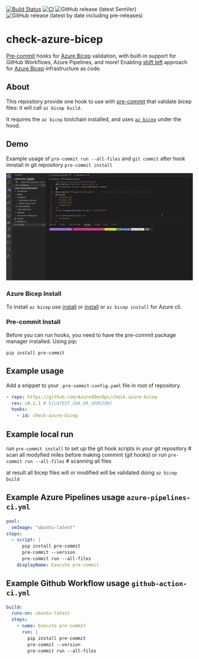 [![Build Status](https://dev.azure.com/Azure4DevOps/Azure4DevOps/_apis/build/status/Azure4DevOps.check-azure-bicep-ci?branchName=master)](https://dev.azure.com/Azure4DevOps/Azure4DevOps/_build/latest?definitionId=2&branchName=master)
[![CI](https://github.com/Azure4DevOps/check-azure-bicep/actions/workflows/github-action-ci.yml/badge.svg)](https://github.com/Azure4DevOps/check-azure-bicep/actions/workflows/github-action-ci.yml)
![GitHub release (latest SemVer)](https://img.shields.io/github/v/release/Azure4DevOps/check-azure-bicep)
![GitHub release (latest by date including pre-releases)](https://img.shields.io/github/v/release/Azure4DevOps/check-azure-bicep?include_prereleases)

# check-azure-bicep

[Pre-commit](https://pre-commit.com/) hooks for [Azure Bicep](https://github.com/Azure/bicep) validation,
with built-in support for GitHub Workflows, Azure Pipelines, and more! Enabling [shift left](https://devopedia.org/shift-left) approach for [Azure Bicep](https://github.com/Azure/bicep) infrastructure as code.

## About

This repository provide one hook to use with [pre-commit](https://pre-commit.com/) that validate bicep files: it will call `az bicep build`.

It requires the `az bicep` toolchain installed, and uses [`az bicep`](https://github.com/Azure/bicep) under the hood.

## Demo

Example usage of `pre-commit run --all-files` and
`git commit` after hook innstall in git repository `pre-commit install`

![alt text](https://raw.githubusercontent.com/Azure4DevOps/check-azure-bicep.example/master/example.gif)

### Azure Bicep Install

To install `az bicep` use [install](https://docs.microsoft.com/pl-pl/azure/azure-resource-manager/bicep/install) or [install](https://github.com/Azure/bicep) or `az bicep install` for Azure cli.

### Pre-commit Install

Before you can run hooks, you need to have the pre-commit package manager installed. Using pip:

```pip
pip install pre-commit
```

## Example usage

Add a snippet to your `.pre-commit-config.yaml` file in root of repository.

```yaml
- repo: https://github.com/Azure4DevOps/check-azure-bicep
  rev: v0.2.1 # ${LATEST_SHA_OR_VERSION}
  hooks:
    - id: check-azure-bicep
```

## Example local run

run `pre-commit install` to set up the git hook scripts in your git repository # scan all modyfied miles before making commint (git hooks)
or
run `pre-commit run --all-files` # scanning all files

at result all bicep files will or modified will be validated doing `az bicep build`

## Example Azure Pipelines usage `azure-pipelines-ci.yml`

```yaml
pool:
  vmImage: "ubuntu-latest"
steps:
  - script: |
      pip install pre-commit
      pre-commit --version
      pre-commit run --all-files
    displayName: Execute pre-commit
```

## Example Github Workflow usage `github-action-ci.yml`

```yaml
build:
  runs-on: ubuntu-latest
  steps:
    - name: Execute pre-commit
      run: |
        pip install pre-commit
        pre-commit --version
        pre-commit run --all-files
```

